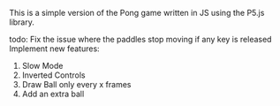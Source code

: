 This is a simple version of the Pong game written in JS using the P5.js library.

todo:
Fix the issue where the paddles stop moving if any key is released
Implement new features:
1. Slow Mode
2. Inverted Controls
3. Draw Ball only every x frames
4. Add an extra ball
